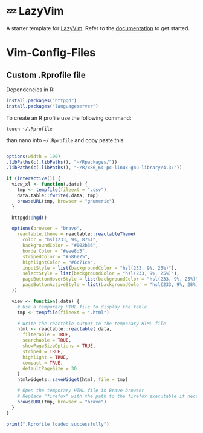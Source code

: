# 💤 LazyVim

A starter template for [LazyVim](https://github.com/LazyVim/LazyVim).
Refer to the [documentation](https://lazyvim.github.io/installation) to get started.
# Vim-Config-Files



## Custom .Rprofile file

Dependencies in R:
```r 
install.packages("httpgd")
install.packages("languageserver")
```


To create an R profile use the following command:

```shell
touch ~/.Rprofile
```

than nano into ``~/.Rprofile`` and copy paste this:

```r

options(width = 100)
.libPaths(c(.libPaths(), "~/Rpackages/"))
.libPaths(c(.libPaths(), "~/R/x86_64-pc-linux-gnu-library/4.3/"))

if (interactive()) {
  view_xl <- function(.data) {
    tmp <- tempfile(fileext = ".csv")
    data.table::fwrite(.data, tmp)
    browseURL(tmp, browser = "gnumeric")
  }

  httpgd::hgd()

  options(browser = "brave",
    reactable.theme = reactable::reactableTheme(
      color = "hsl(233, 9%, 87%)",
      backgroundColor = "#002b36",
      borderColor = "#eee8d5",
      stripedColor = "#586e75",
      highlightColor = "#6c71c4",
      inputStyle = list(backgroundColor = "hsl(233, 9%, 25%)"),
      selectStyle = list(backgroundColor = "hsl(233, 9%, 25%)"),
      pageButtonHoverStyle = list(backgroundColor = "hsl(233, 9%, 25%)"),
      pageButtonActiveStyle = list(backgroundColor = "hsl(233, 9%, 28%)")
  ))

  view <- function(.data) {
    # Use a temporary HTML file to display the table
    tmp <- tempfile(fileext = ".html")

    # Write the reactable output to the temporary HTML file
    html <- reactable::reactable(.data,
      filterable = TRUE,
      searchable = TRUE,
      showPageSizeOptions = TRUE,
      striped = TRUE,
      highlight = TRUE,
      compact = TRUE,
      defaultPageSize = 30
    )
    htmlwidgets::saveWidget(html, file = tmp)

    # Open the temporary HTML file in Brave browser
    # Replace "firefox" with the path to the firefox executable if necessary
    browseURL(tmp, browser = "brave")
  }
}

print(".Rprofile loaded successfully")


```
